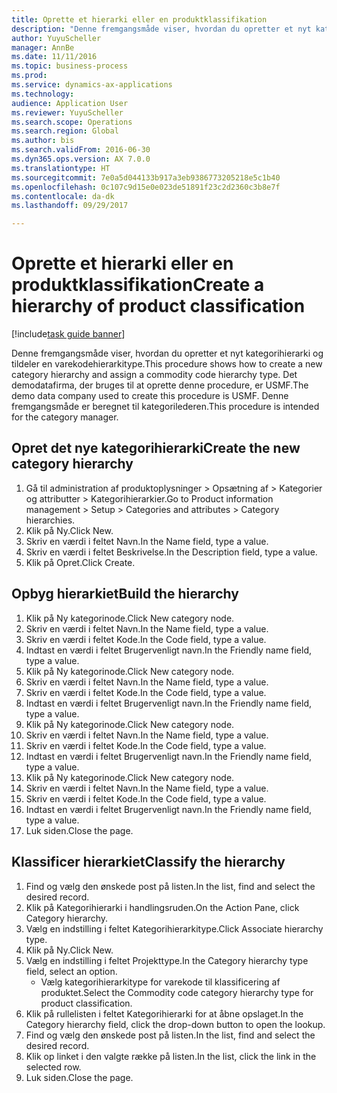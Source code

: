 ```yaml
--- 
title: Oprette et hierarki eller en produktklassifikation
description: "Denne fremgangsmåde viser, hvordan du opretter et nyt kategorihierarki og tildeler en varekodehierarkitype."
author: YuyuScheller
manager: AnnBe
ms.date: 11/11/2016
ms.topic: business-process
ms.prod: 
ms.service: dynamics-ax-applications
ms.technology: 
audience: Application User
ms.reviewer: YuyuScheller
ms.search.scope: Operations
ms.search.region: Global
ms.author: bis
ms.search.validFrom: 2016-06-30
ms.dyn365.ops.version: AX 7.0.0
ms.translationtype: HT
ms.sourcegitcommit: 7e0a5d044133b917a3eb9386773205218e5c1b40
ms.openlocfilehash: 0c107c9d15e0e023de51891f23c2d2360c3b8e7f
ms.contentlocale: da-dk
ms.lasthandoff: 09/29/2017

---
```

# <a name="create-a-hierarchy-of-product-classification"></a><span data-ttu-id="bb2fe-103">Oprette et hierarki eller en produktklassifikation</span><span class="sxs-lookup"><span data-stu-id="bb2fe-103">Create a hierarchy of product classification</span></span>

[!include[task guide banner](../../includes/task-guide-banner.md)]

<span data-ttu-id="bb2fe-104">Denne fremgangsmåde viser, hvordan du opretter et nyt kategorihierarki og tildeler en varekodehierarkitype.</span><span class="sxs-lookup"><span data-stu-id="bb2fe-104">This procedure shows how to create a new category hierarchy and assign a commodity code hierarchy type.</span></span> <span data-ttu-id="bb2fe-105">Det demodatafirma, der bruges til at oprette denne procedure, er USMF.</span><span class="sxs-lookup"><span data-stu-id="bb2fe-105">The demo data company used to create this procedure is USMF.</span></span> <span data-ttu-id="bb2fe-106">Denne fremgangsmåde er beregnet til kategorilederen.</span><span class="sxs-lookup"><span data-stu-id="bb2fe-106">This procedure is intended for the category manager.</span></span>


## <a name="create-the-new-category-hierarchy"></a><span data-ttu-id="bb2fe-107">Opret det nye kategorihierarki</span><span class="sxs-lookup"><span data-stu-id="bb2fe-107">Create the new category hierarchy</span></span>
1. <span data-ttu-id="bb2fe-108">Gå til administration af produktoplysninger > Opsætning af > Kategorier og attributter > Kategorihierarkier.</span><span class="sxs-lookup"><span data-stu-id="bb2fe-108">Go to Product information management > Setup > Categories and attributes > Category hierarchies.</span></span>
2. <span data-ttu-id="bb2fe-109">Klik på Ny.</span><span class="sxs-lookup"><span data-stu-id="bb2fe-109">Click New.</span></span>
3. <span data-ttu-id="bb2fe-110">Skriv en værdi i feltet Navn.</span><span class="sxs-lookup"><span data-stu-id="bb2fe-110">In the Name field, type a value.</span></span>
4. <span data-ttu-id="bb2fe-111">Skriv en værdi i feltet Beskrivelse.</span><span class="sxs-lookup"><span data-stu-id="bb2fe-111">In the Description field, type a value.</span></span>
5. <span data-ttu-id="bb2fe-112">Klik på Opret.</span><span class="sxs-lookup"><span data-stu-id="bb2fe-112">Click Create.</span></span>

## <a name="build-the-hierarchy"></a><span data-ttu-id="bb2fe-113">Opbyg hierarkiet</span><span class="sxs-lookup"><span data-stu-id="bb2fe-113">Build the hierarchy</span></span>
1. <span data-ttu-id="bb2fe-114">Klik på Ny kategorinode.</span><span class="sxs-lookup"><span data-stu-id="bb2fe-114">Click New category node.</span></span>
2. <span data-ttu-id="bb2fe-115">Skriv en værdi i feltet Navn.</span><span class="sxs-lookup"><span data-stu-id="bb2fe-115">In the Name field, type a value.</span></span>
3. <span data-ttu-id="bb2fe-116">Skriv en værdi i feltet Kode.</span><span class="sxs-lookup"><span data-stu-id="bb2fe-116">In the Code field, type a value.</span></span>
4. <span data-ttu-id="bb2fe-117">Indtast en værdi i feltet Brugervenligt navn.</span><span class="sxs-lookup"><span data-stu-id="bb2fe-117">In the Friendly name field, type a value.</span></span>
5. <span data-ttu-id="bb2fe-118">Klik på Ny kategorinode.</span><span class="sxs-lookup"><span data-stu-id="bb2fe-118">Click New category node.</span></span>
6. <span data-ttu-id="bb2fe-119">Skriv en værdi i feltet Navn.</span><span class="sxs-lookup"><span data-stu-id="bb2fe-119">In the Name field, type a value.</span></span>
7. <span data-ttu-id="bb2fe-120">Skriv en værdi i feltet Kode.</span><span class="sxs-lookup"><span data-stu-id="bb2fe-120">In the Code field, type a value.</span></span>
8. <span data-ttu-id="bb2fe-121">Indtast en værdi i feltet Brugervenligt navn.</span><span class="sxs-lookup"><span data-stu-id="bb2fe-121">In the Friendly name field, type a value.</span></span>
9. <span data-ttu-id="bb2fe-122">Klik på Ny kategorinode.</span><span class="sxs-lookup"><span data-stu-id="bb2fe-122">Click New category node.</span></span>
10. <span data-ttu-id="bb2fe-123">Skriv en værdi i feltet Navn.</span><span class="sxs-lookup"><span data-stu-id="bb2fe-123">In the Name field, type a value.</span></span>
11. <span data-ttu-id="bb2fe-124">Skriv en værdi i feltet Kode.</span><span class="sxs-lookup"><span data-stu-id="bb2fe-124">In the Code field, type a value.</span></span>
12. <span data-ttu-id="bb2fe-125">Indtast en værdi i feltet Brugervenligt navn.</span><span class="sxs-lookup"><span data-stu-id="bb2fe-125">In the Friendly name field, type a value.</span></span>
13. <span data-ttu-id="bb2fe-126">Klik på Ny kategorinode.</span><span class="sxs-lookup"><span data-stu-id="bb2fe-126">Click New category node.</span></span>
14. <span data-ttu-id="bb2fe-127">Skriv en værdi i feltet Navn.</span><span class="sxs-lookup"><span data-stu-id="bb2fe-127">In the Name field, type a value.</span></span>
15. <span data-ttu-id="bb2fe-128">Skriv en værdi i feltet Kode.</span><span class="sxs-lookup"><span data-stu-id="bb2fe-128">In the Code field, type a value.</span></span>
16. <span data-ttu-id="bb2fe-129">Indtast en værdi i feltet Brugervenligt navn.</span><span class="sxs-lookup"><span data-stu-id="bb2fe-129">In the Friendly name field, type a value.</span></span>
17. <span data-ttu-id="bb2fe-130">Luk siden.</span><span class="sxs-lookup"><span data-stu-id="bb2fe-130">Close the page.</span></span>

## <a name="classify-the-hierarchy"></a><span data-ttu-id="bb2fe-131">Klassificer hierarkiet</span><span class="sxs-lookup"><span data-stu-id="bb2fe-131">Classify the hierarchy</span></span>
1. <span data-ttu-id="bb2fe-132">Find og vælg den ønskede post på listen.</span><span class="sxs-lookup"><span data-stu-id="bb2fe-132">In the list, find and select the desired record.</span></span>
2. <span data-ttu-id="bb2fe-133">Klik på Kategorihierarki i handlingsruden.</span><span class="sxs-lookup"><span data-stu-id="bb2fe-133">On the Action Pane, click Category hierarchy.</span></span>
3. <span data-ttu-id="bb2fe-134">Vælg en indstilling i feltet Kategorihierarkitype.</span><span class="sxs-lookup"><span data-stu-id="bb2fe-134">Click Associate hierarchy type.</span></span>
4. <span data-ttu-id="bb2fe-135">Klik på Ny.</span><span class="sxs-lookup"><span data-stu-id="bb2fe-135">Click New.</span></span>
5. <span data-ttu-id="bb2fe-136">Vælg en indstilling i feltet Projekttype.</span><span class="sxs-lookup"><span data-stu-id="bb2fe-136">In the Category hierarchy type field, select an option.</span></span>
    * <span data-ttu-id="bb2fe-137">Vælg kategorihierarkitype for varekode til klassificering af produktet.</span><span class="sxs-lookup"><span data-stu-id="bb2fe-137">Select the Commodity code category hierarchy type for product classification.</span></span>  
6. <span data-ttu-id="bb2fe-138">Klik på rullelisten i feltet Kategorihierarki for at åbne opslaget.</span><span class="sxs-lookup"><span data-stu-id="bb2fe-138">In the Category hierarchy field, click the drop-down button to open the lookup.</span></span>
7. <span data-ttu-id="bb2fe-139">Find og vælg den ønskede post på listen.</span><span class="sxs-lookup"><span data-stu-id="bb2fe-139">In the list, find and select the desired record.</span></span>
8. <span data-ttu-id="bb2fe-140">Klik op linket i den valgte række på listen.</span><span class="sxs-lookup"><span data-stu-id="bb2fe-140">In the list, click the link in the selected row.</span></span>
9. <span data-ttu-id="bb2fe-141">Luk siden.</span><span class="sxs-lookup"><span data-stu-id="bb2fe-141">Close the page.</span></span>



